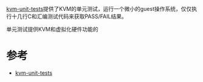 [kvm-unit-tests](http://www.linux-kvm.org/page/KVM-unit-tests)提供了KVM的单元测试，运行一个微小的guest操作系统，仅仅执行十几行C和汇编测试代码来获取PASS/FAIL结果。

单元测试提供KVM和虚拟化硬件功能的

# 参考

* [kvm-unit-tests](http://www.linux-kvm.org/page/KVM-unit-tests)